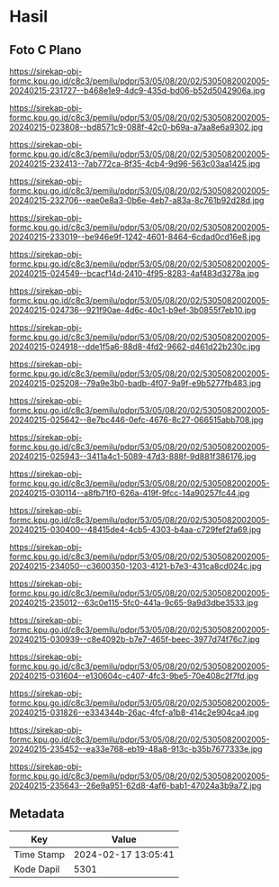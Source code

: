 # Hasil

## Foto C Plano

https://sirekap-obj-formc.kpu.go.id/c8c3/pemilu/pdpr/53/05/08/20/02/5305082002005-20240215-231727--b468e1e9-4dc9-435d-bd06-b52d5042906a.jpg

https://sirekap-obj-formc.kpu.go.id/c8c3/pemilu/pdpr/53/05/08/20/02/5305082002005-20240215-023808--bd8571c9-088f-42c0-b69a-a7aa8e6a9302.jpg

https://sirekap-obj-formc.kpu.go.id/c8c3/pemilu/pdpr/53/05/08/20/02/5305082002005-20240215-232413--7ab772ca-8f35-4cb4-9d96-563c03aa1425.jpg

https://sirekap-obj-formc.kpu.go.id/c8c3/pemilu/pdpr/53/05/08/20/02/5305082002005-20240215-232706--eae0e8a3-0b6e-4eb7-a83a-8c761b92d28d.jpg

https://sirekap-obj-formc.kpu.go.id/c8c3/pemilu/pdpr/53/05/08/20/02/5305082002005-20240215-233019--be946e9f-1242-4601-8464-6cdad0cd16e8.jpg

https://sirekap-obj-formc.kpu.go.id/c8c3/pemilu/pdpr/53/05/08/20/02/5305082002005-20240215-024549--bcacf14d-2410-4f95-8283-4af483d3278a.jpg

https://sirekap-obj-formc.kpu.go.id/c8c3/pemilu/pdpr/53/05/08/20/02/5305082002005-20240215-024736--921f90ae-4d6c-40c1-b9ef-3b0855f7eb10.jpg

https://sirekap-obj-formc.kpu.go.id/c8c3/pemilu/pdpr/53/05/08/20/02/5305082002005-20240215-024918--dde1f5a6-88d8-4fd2-9662-d461d22b230c.jpg

https://sirekap-obj-formc.kpu.go.id/c8c3/pemilu/pdpr/53/05/08/20/02/5305082002005-20240215-025208--79a9e3b0-badb-4f07-9a9f-e9b5277fb483.jpg

https://sirekap-obj-formc.kpu.go.id/c8c3/pemilu/pdpr/53/05/08/20/02/5305082002005-20240215-025642--8e7bc446-0efc-4676-8c27-066515abb708.jpg

https://sirekap-obj-formc.kpu.go.id/c8c3/pemilu/pdpr/53/05/08/20/02/5305082002005-20240215-025943--3411a4c1-5089-47d3-888f-9d881f386176.jpg

https://sirekap-obj-formc.kpu.go.id/c8c3/pemilu/pdpr/53/05/08/20/02/5305082002005-20240215-030114--a8fb71f0-626a-419f-9fcc-14a90257fc44.jpg

https://sirekap-obj-formc.kpu.go.id/c8c3/pemilu/pdpr/53/05/08/20/02/5305082002005-20240215-030400--48415de4-4cb5-4303-b4aa-c729fef2fa69.jpg

https://sirekap-obj-formc.kpu.go.id/c8c3/pemilu/pdpr/53/05/08/20/02/5305082002005-20240215-234050--c3600350-1203-4121-b7e3-431ca8cd024c.jpg

https://sirekap-obj-formc.kpu.go.id/c8c3/pemilu/pdpr/53/05/08/20/02/5305082002005-20240215-235012--63c0e115-5fc0-441a-9c65-9a9d3dbe3533.jpg

https://sirekap-obj-formc.kpu.go.id/c8c3/pemilu/pdpr/53/05/08/20/02/5305082002005-20240215-030939--c8e4092b-b7e7-465f-beec-3977d74f76c7.jpg

https://sirekap-obj-formc.kpu.go.id/c8c3/pemilu/pdpr/53/05/08/20/02/5305082002005-20240215-031604--e130604c-c407-4fc3-9be5-70e408c2f7fd.jpg

https://sirekap-obj-formc.kpu.go.id/c8c3/pemilu/pdpr/53/05/08/20/02/5305082002005-20240215-031826--e334344b-26ac-4fcf-a1b8-414c2e904ca4.jpg

https://sirekap-obj-formc.kpu.go.id/c8c3/pemilu/pdpr/53/05/08/20/02/5305082002005-20240215-235452--ea33e768-eb19-48a8-913c-b35b7677333e.jpg

https://sirekap-obj-formc.kpu.go.id/c8c3/pemilu/pdpr/53/05/08/20/02/5305082002005-20240215-235643--26e9a951-62d8-4af6-bab1-47024a3b9a72.jpg


## Metadata

| Key        | Value               |
| ---------- | ------------------- |
| Time Stamp | 2024-02-17 13:05:41 |
| Kode Dapil | 5301                |



